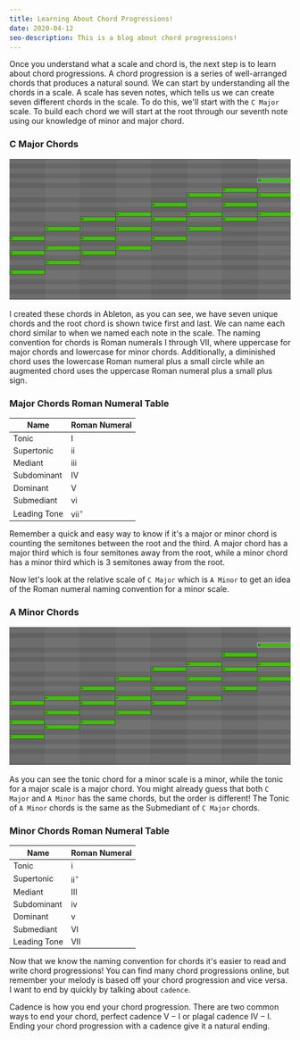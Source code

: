 ```yaml
---
title: Learning About Chord Progressions!
date: 2020-04-12
seo-description: This is a blog about chord progressions!
---
```


Once you understand what a scale and chord is, the next step is to learn about chord progressions. A chord progression is a series of well-arranged chords that produces a natural sound. We can start by understanding all the chords in a scale. A scale has seven notes, which tells us we can create seven different chords in the scale. To do this, we'll start with the `C Major` scale. To build each chord we will start at the root through our seventh note using our knowledge of minor and major chord.

### C Major Chords

![C Major Chords](./c-major-chords.png)

I created these chords in Ableton, as you can see, we have seven unique chords and the root chord is shown twice first and last. We can name each chord similar to when we named each note in the scale. The naming convention for chords is Roman numerals $\textrm {I}$ through $\textrm {VII}$, where uppercase for major chords and lowercase for minor chords. Additionally, a diminished chord uses the lowercase Roman numeral plus a small circle while an augmented chord uses the uppercase Roman numeral plus a small plus sign.

### Major Chords Roman Numeral Table

| Name         | Roman Numeral        |
| ------------ | -------------------- |
|Tonic         |  $\textrm {I}$         |
|Supertonic    |  $\textrm {ii}$      |
|Mediant       |  $\textrm {iii}$     |
|Subdominant   |  $\textrm {IV}$        |
|Dominant      |  $\textrm {V}$         |
|Submediant    |  $\textrm {vi}$        |
|Leading Tone  |  $\textrm {vii}^\circ$ |

Remember a quick and easy way to know if it's a major or minor chord is counting the semitones between the root and the third. A major chord has a major third which is four semitones away from the root, while a minor chord has a minor third which is 3 semitones away from the root.

Now let's look at the relative scale of `C Major` which is `A Minor` to get an idea of the Roman numeral naming convention for a minor scale.

### A Minor Chords

![A Minor Chords](./a-minor-chords.png)

As you can see the tonic chord for a minor scale is a minor, while the tonic for a major scale is a major chord. You might already guess that both `C Major` and `A Minor` has the same chords, but the order is different! The Tonic of `A Minor` chords is the same as the Submediant of `C Major` chords.

### Minor Chords Roman Numeral Table

| Name         | Roman Numeral         |
| ------------ | --------------------- |
|Tonic         |  $\textrm {i}$        |
|Supertonic    |  $\textrm {ii}^\circ$ |
|Mediant       |  $\textrm {III}$      |
|Subdominant   |  $\textrm {iv}$       |
|Dominant      |  $\textrm {v}$        |
|Submediant    |  $\textrm {VI}$       |
|Leading Tone  |  $\textrm {VII}$      |

Now that we know the naming convention for chords it's easier to read and write chord progressions! You can find many chord progressions online, but remember your melody is based off your chord progression and vice versa. I want to end by quickly by talking about `cadence`. 

Cadence is how you end your chord progression. There are two common ways to end your chord, perfect cadence $\textrm {V} - \textrm {I}$ or plagal cadence $\textrm {IV} - \textrm {I}$. Ending your chord progression with a cadence give it a natural ending.
